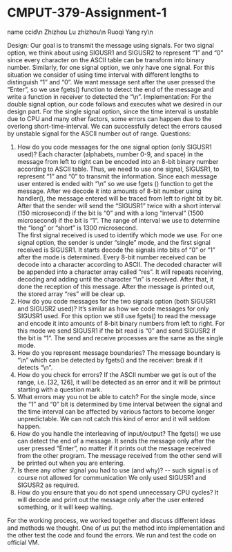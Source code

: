 # CMPUT-379-Assignment-1

name		ccid\n
Zhizhou Lu	zhizhou\n
Ruoqi Yang	ry\n

Design:
	Our goal is to transmit the message using signals. For two signal option, we think about using SIGUSR1 and SIGUSR2 to represent “1” and “0” since every character on the ASCII table can be transform into binary number. Similarly, for one signal option, we only have one signal. For this situation we consider of using time interval with different lengths to distinguish “1” and “0”.
	We want message sent after the user pressed the “Enter”, so we use fgets() function to detect the end of the message and write a function in receiver to detected the “\n”.
Implementation:
	For the double signal option, our code follows and executes what we desired in our design part. For the single signal option, since the time interval is unstable due to CPU and many other factors, some errors can happen due to the overlong short-time-interval. We can successfully detect the errors caused by unstable signal for the ASCII number out of range. 
Questions:
1.	How do you code messages for the one signal option (only SIGUSR1 used)?
Each character (alphabets, number 0-9, and space) in the message from left to right can be encoded into an 8-bit binary number according to ASCII table. Thus, we need to use one signal, SIGUSR1, to represent “1” and “0” to transmit the information. 
Since each message user entered is ended with “\n” so we use fgets () function to get the message. After we decode it into amounts of 8-bit number using handler(), the message entered will be traced from left to right bit by bit. After that the sender will send the “SIGUSR1” twice with a short interval (150 microsecond) if the bit is “0” and with a long “interval” (1500 microsecond) if the bit is “1”. The range of interval we use to determine the “long” or “short” is 1300 microsecond.  
The first signal received is used to identify which mode we use. For one signal option, the sender is under “single” mode, and the first signal received is SIGUSR1. It starts decode the signals into bits of “0” or “1” after the mode is determined. Every 8-bit number received can be decode into a character according to ASCII. The decoded character will be appended into a character array called “res”. It will repeats receiving, decoding and adding until the character “\n” is received. After that, it done the reception of this message. After the message is printed out, the stored array “res” will be clear up. 
2.	How do you code messages for the two signals option (both SIGUSR1 and SIGUSR2 used)?
It’s similar as how we code messages for only SIGUSR1 used. For this option we still use fgets() to read the message and encode it into amounts of 8-bit binary numbers from left to right. For this mode we send SIGUSR1 if the bit read is “0” and send SIGUSR2 if the bit is “1”.
The send and receive processes are the same as the single mode.
3.	How do you represent message boundaries?
The message boundary is “\n” which can be detected by fgets() and the receiver: break if it detects “\n”.
4.	How do you check for errors?
If the ASCII number we get is out of the range, i.e. [32, 126], it will be detected as an error and it will be printout starting with a question mark.
5.	What errors may you not be able to catch?
For the single mode, since the “1” and “0” bit is determined by time interval between the signal and the time interval can be affected by various factors to become longer unpredictable. We can not catch this kind of error and it will seldom happen.
6.	How do you handle the interleaving of input/output?
The fgets() we use can detect the end of a message. It sends the message only after the user pressed “Enter”, no matter if it prints out the message received from the other program.
The message received from the other send will be printed out when you are entering.
7.	Is there any other signal you had to use (and why)? -- such signal is of course not allowed for communication
We only used SIGUSR1 and SIGUSR2 as required.
8.	How do you ensure that you do not spend unnecessary CPU cycles?
It will decode and print out the message only after the user entered something, or it will keep waiting.


For the working process, we worked together and discuss different ideas and methods we thought. One of us put the method into implementation and the other test the code and found the errors.
We run and test the code on official VM.
